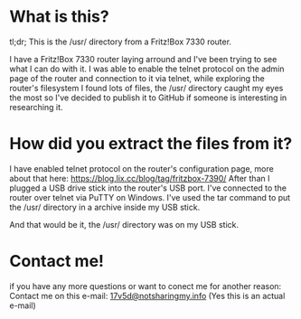 # What is this?

tl;dr; This is the /usr/ directory from a Fritz!Box 7330 router.

I have a Fritz!Box 7330 router laying arround and I've been trying to see what I can do with it.
I was able to enable the telnet protocol on the admin page of the router and connection to it via telnet, while exploring the router's filesystem I found lots of files, the /usr/ directory caught my eyes the most so I've decided to publish it to GitHub if someone is interesting in researching it.

# How did you extract the files from it?

I have enabled telnet protocol on the router's configuration page, more about that here: https://blog.lix.cc/blog/tag/fritzbox-7390/
After than I plugged a USB drive stick into the router's USB port.
I've connected to the router over telnet via PuTTY on Windows.
I've used the tar command to put the /usr/ directory in a archive inside my USB stick.

And that would be it, the /usr/ directory was on my USB stick.

# Contact me!

if you have any more questions or want to conect me for another reason:
Contact me on this e-mail: 17v5d@notsharingmy.info (Yes this is an actual e-mail)
